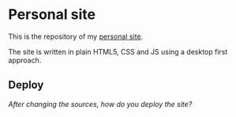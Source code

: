 # Personal site

This is the repository of my [personal site](https://niktekusho.github.io/).

The site is written in plain HTML5, CSS and JS using a desktop first approach.

## Deploy

_After changing the sources, how do you deploy the site?_

